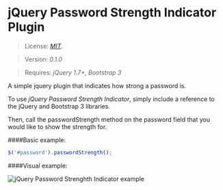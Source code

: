 # jQuery Password Strength Indicator Plugin

> License: <a href="http://www.opensource.org/licenses/mit-license.php" target="_blank">_MIT_</a>.

> Version: _0.1.0_

> Requires: _jQuery 1.7+, Bootstrap 3_

A simple jquery plugin that indicates how strong a password is.

To use _jQuery Password Strength Indicator_, simply include a reference to the jQuery and Bootstrap 3 libraries.

Then, call the passwordStrength method on the password field that you would like to show the strength for.

####Basic example:
```javascript
$('#password').passwordStrength();
```

####Visual example:

![jQuery Password Strenghth Indicator example](https://cloud.githubusercontent.com/assets/5310264/15634884/4a4f6c4a-25cf-11e6-8ffc-f4b3419b1694.png)